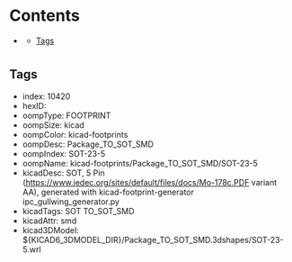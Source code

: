 



Contents
========

* [](#)
	* [Tags](#tags)

# 

## Tags

- index: 10420
- hexID: 
- oompType: FOOTPRINT
- oompSize: kicad
- oompColor: kicad-footprints
- oompDesc: Package_TO_SOT_SMD
- oompIndex: SOT-23-5
- oompName: kicad-footprints/Package_TO_SOT_SMD/SOT-23-5
- kicadDesc: SOT, 5 Pin (https://www.jedec.org/sites/default/files/docs/Mo-178c.PDF variant AA), generated with kicad-footprint-generator ipc_gullwing_generator.py
- kicadTags: SOT TO_SOT_SMD
- kicadAttr: smd
- kicad3DModel: ${KICAD6_3DMODEL_DIR}/Package_TO_SOT_SMD.3dshapes/SOT-23-5.wrl
